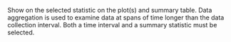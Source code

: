 Show on the selected statistic on the plot(s) and summary table. Data aggregation is used to examine data at spans of time longer than the data collection interval. Both a time interval and a summary statistic must be selected.